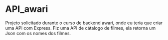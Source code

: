 # API_awari
Projeto solicitado durante o curso de backend awari, onde eu teria que criar uma API com Express.
Fiz uma API de cátalogo de filmes, ela retorna um Json com os nomes dos filmes.